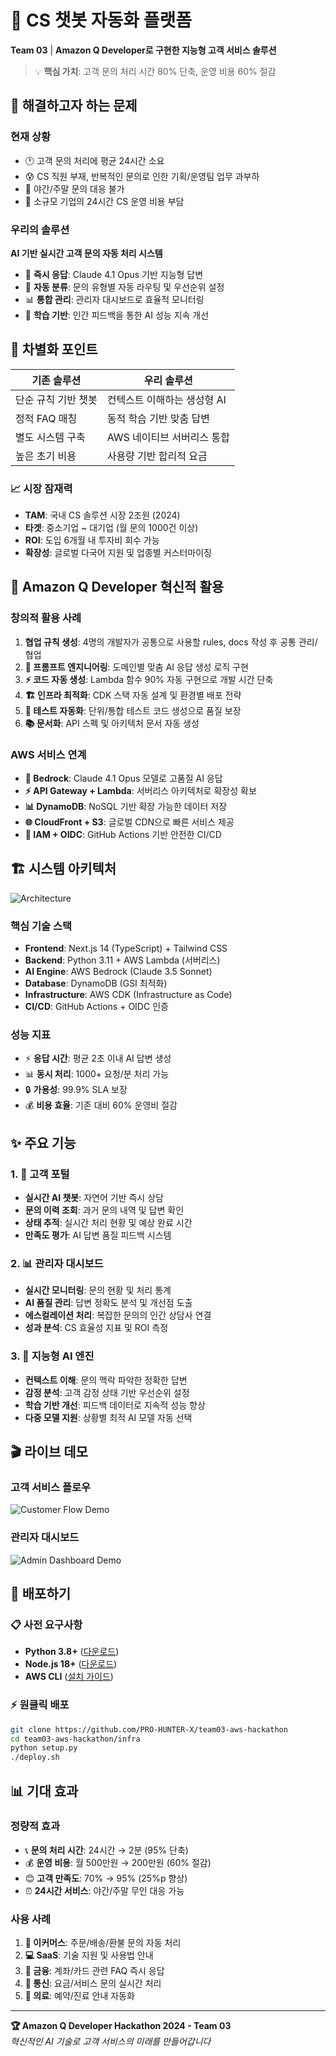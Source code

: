 # 🤖 CS 챗봇 자동화 플랫폼
**Team 03** | **Amazon Q Developer로 구현한 지능형 고객 서비스 솔루션**

> 💡 **핵심 가치**: 고객 문의 처리 시간 80% 단축, 운영 비용 60% 절감

## 🎯 해결하고자 하는 문제

### 현재 상황
- 🕐 고객 문의 처리에 평균 24시간 소요
- 😰 CS 직원 부재, 반복적인 문의로 인한 기획/운영팀 업무 과부하  
- 🌙 야간/주말 문의 대응 불가
- 💸 소규모 기업의 24시간 CS 운영 비용 부담

### 우리의 솔루션
**AI 기반 실시간 고객 문의 자동 처리 시스템**
- 🚀 **즉시 응답**: Claude 4.1 Opus 기반 지능형 답변
- 🔄 **자동 분류**: 문의 유형별 자동 라우팅 및 우선순위 설정
- 📊 **통합 관리**: 관리자 대시보드로 효율적 모니터링
- 🎯 **학습 기반**: 인간 피드백을 통한 AI 성능 지속 개선

## 🌟 차별화 포인트

| 기존 솔루션 | 우리 솔루션 |
|------------|------------|
| 단순 규칙 기반 챗봇 | 컨텍스트 이해하는 생성형 AI |
| 정적 FAQ 매칭 | 동적 학습 기반 맞춤 답변 |
| 별도 시스템 구축 | AWS 네이티브 서버리스 통합 |
| 높은 초기 비용 | 사용량 기반 합리적 요금 |

### 📈 시장 잠재력
- **TAM**: 국내 CS 솔루션 시장 2조원 (2024)
- **타겟**: 중소기업 ~ 대기업 (월 문의 1000건 이상)
- **ROI**: 도입 6개월 내 투자비 회수 가능
- **확장성**: 글로벌 다국어 지원 및 업종별 커스터마이징

## 🔧 Amazon Q Developer 혁신적 활용

### 창의적 활용 사례
1. **협업 규칙 생성**: 4명의 개발자가 공통으로 사용할 rules, docs 작성 후 공통 관리/협업  
2. **🎯 프롬프트 엔지니어링**: 도메인별 맞춤 AI 응답 생성 로직 구현
3. **⚡ 코드 자동 생성**: Lambda 함수 90% 자동 구현으로 개발 시간 단축
4. **🏗️ 인프라 최적화**: CDK 스택 자동 설계 및 환경별 배포 전략
5. **🧪 테스트 자동화**: 단위/통합 테스트 코드 생성으로 품질 보장
6. **📚 문서화**: API 스펙 및 아키텍처 문서 자동 생성

### AWS 서비스 연계
- **🧠 Bedrock**: Claude 4.1 Opus 모델로 고품질 AI 응답
- **⚡ API Gateway + Lambda**: 서버리스 아키텍처로 확장성 확보
- **📊 DynamoDB**: NoSQL 기반 확장 가능한 데이터 저장
- **🌐 CloudFront + S3**: 글로벌 CDN으로 빠른 서비스 제공
- **🔐 IAM + OIDC**: GitHub Actions 기반 안전한 CI/CD

## 🏗️ 시스템 아키텍처

![Architecture](docs/architecture.png)

### 핵심 기술 스택
- **Frontend**: Next.js 14 (TypeScript) + Tailwind CSS
- **Backend**: Python 3.11 + AWS Lambda (서버리스)
- **AI Engine**: AWS Bedrock (Claude 3.5 Sonnet)
- **Database**: DynamoDB (GSI 최적화)
- **Infrastructure**: AWS CDK (Infrastructure as Code)
- **CI/CD**: GitHub Actions + OIDC 인증

### 성능 지표
- ⚡ **응답 시간**: 평균 2초 이내 AI 답변 생성
- 📊 **동시 처리**: 1000+ 요청/분 처리 가능
- 🔒 **가용성**: 99.9% SLA 보장
- 💰 **비용 효율**: 기존 대비 60% 운영비 절감

## ✨ 주요 기능

### 1. 🎯 고객 포털
- **실시간 AI 챗봇**: 자연어 기반 즉시 상담
- **문의 이력 조회**: 과거 문의 내역 및 답변 확인
- **상태 추적**: 실시간 처리 현황 및 예상 완료 시간
- **만족도 평가**: AI 답변 품질 피드백 시스템

### 2. 📊 관리자 대시보드  
- **실시간 모니터링**: 문의 현황 및 처리 통계
- **AI 품질 관리**: 답변 정확도 분석 및 개선점 도출
- **에스컬레이션 처리**: 복잡한 문의의 인간 상담사 연결
- **성과 분석**: CS 효율성 지표 및 ROI 측정

### 3. 🧠 지능형 AI 엔진
- **컨텍스트 이해**: 문의 맥락 파악한 정확한 답변
- **감정 분석**: 고객 감정 상태 기반 우선순위 설정
- **학습 기반 개선**: 피드백 데이터로 지속적 성능 향상
- **다중 모델 지원**: 상황별 최적 AI 모델 자동 선택

## 🎬 라이브 데모

### 고객 서비스 플로우
![Customer Flow Demo](docs/demo-customer.gif)

### 관리자 대시보드
![Admin Dashboard Demo](docs/demo-admin.gif)

## 🚀 배포하기

### 📋 사전 요구사항
- **Python 3.8+** ([다운로드](https://www.python.org/downloads/))
- **Node.js 18+** ([다운로드](https://nodejs.org/))
- **AWS CLI** ([설치 가이드](https://docs.aws.amazon.com/cli/latest/userguide/getting-started-install.html))

### ⚡ 원클릭 배포
```bash
git clone https://github.com/PRO-HUNTER-X/team03-aws-hackathon
cd team03-aws-hackathon/infra
python setup.py 
./deploy.sh
```

## 📊 기대 효과

### 정량적 효과
- 📞 **문의 처리 시간**: 24시간 → 2분 (95% 단축)
- 💰 **운영 비용**: 월 500만원 → 200만원 (60% 절감)  
- 😊 **고객 만족도**: 70% → 95% (25%p 향상)
- ⏰ **24시간 서비스**: 야간/주말 무인 대응 가능

### 사용 사례
1. **🛒 이커머스**: 주문/배송/환불 문의 자동 처리
2. **💻 SaaS**: 기술 지원 및 사용법 안내
3. **🏦 금융**: 계좌/카드 관련 FAQ 즉시 응답
4. **📱 통신**: 요금/서비스 문의 실시간 처리
5. **🏥 의료**: 예약/진료 안내 자동화

---

**🏆 Amazon Q Developer Hackathon 2024 - Team 03**  
*혁신적인 AI 기술로 고객 서비스의 미래를 만들어갑니다*
